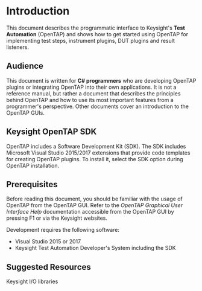 Introduction
============
This document describes the programmatic interface to Keysight's **Test Automation** (OpenTAP) and shows how to get started using OpenTAP for implementing test steps, instrument plugins, DUT plugins and result listeners. 

## Audience
This document is written for **C# programmers** who are developing OpenTAP plugins or integrating OpenTAP into their own applications. It is not a reference manual, but rather a document that describes the principles behind OpenTAP and how to use its most important features from a programmer's perspective. Other documents cover an introduction to the OpenTAP GUIs.

## Keysight OpenTAP SDK
OpenTAP includes a Software Development Kit (SDK). The SDK includes Microsoft Visual Studio 2015/2017 extensions that provide code templates for creating OpenTAP plugins. To install it, select the SDK option during OpenTAP installation.

## Prerequisites
Before reading this document, you should be familiar with the usage of OpenTAP from the OpenTAP GUI. Refer to the *OpenTAP Graphical User Interface Help* documentation accessible from the OpenTAP GUI by pressing F1 or via the Keysight websites.

Development requires the following software:

- Visual Studio 2015 or 2017
- Keysight Test Automation Developer's System including the SDK

## Suggested Resources
Keysight I/O libraries
